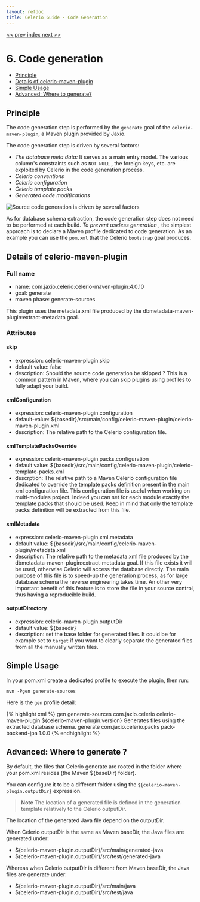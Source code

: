 ```yaml
---
layout: refdoc
title: Celerio Guide - Code Generation
---
```

[ << prev ](extraction.html) [ index ](index.html) [ next >> ](delete-generated-files.html)

# 6. Code generation

* [Principle](#principle)
* [Details of celerio-maven-plugin](#details-of-celerio-maven-plugin)
* [Simple Usage](#simple-usage)
* [Advanced: Where to generate?](#advanced-where-to-generate-)

## Principle

The code generation step is performed by the `generate` goal of the `celerio-maven-plugin`, a Maven plugin
provided by Jaxio.

The code generation step is driven by several factors:

*   *The database meta data:* It serves as a main entry model. The
    various column's constraints such as `NOT NULL` , the foreign keys,
    etc. are exploited by Celerio in the code generation process.
*   *Celerio conventions*
*   *Celerio configuration*
*   *Celerio template packs*
*   *Generated code modifications*

![Source code generation is driven by several
factors](images/celerio-generation.png)

As for database schema extraction, the code generation step does not
need to be performed at each build. *To prevent useless generation* ,
the simplest approach is to declare a Maven profile dedicated to code
generation. As an example you can use the `pom.xml` that the Celerio
`bootstrap` goal produces.

## Details of celerio-maven-plugin

### Full name

* name: com.jaxio.celerio:celerio-maven-plugin:4.0.10
* goal: generate
* maven phase: generate-sources

This plugin uses the metadata.xml file produced by the dbmetadata-maven-plugin:extract-metadata goal.

### Attributes

#### skip
* expression: celerio-maven-plugin.skip
* default value: false
* description: Should the source code generation be skipped ? This is a common pattern in Maven, 
where you can skip plugins using profiles to fully adapt your build.

#### xmlConfiguration
* expression: celerio-maven-plugin.configuration
* default-value: ${basedir}/src/main/config/celerio-maven-plugin/celerio-maven-plugin.xml
* description: The relative path to the Celerio configuration file.

#### xmlTemplatePacksOverride
* expression: celerio-maven-plugin.packs.configuration
* default value: ${basedir}/src/main/config/celerio-maven-plugin/celerio-template-packs.xml
* descrption: The relative path to a Maven Celerio configuration file dedicated to override the template packs definition present in the main xml configuration file.
This configuration file is useful when working on multi-modules project. Indeed you can set for each module exactly the template packs that should be
used. Keep in mind that only the template packs definition will be extracted from this file.

#### xmlMetadata
* expression: celerio-maven-plugin.xml.metadata
* default value: ${basedir}/src/main/config/celerio-maven-plugin/metadata.xml
* description: The relative path to the metadata.xml file produced by the dbmetadata-maven-plugin:extract-metadata goal.
If this file exists it will be used, otherwise Celerio will access the database directly.
The main purpose of this file is to speed-up the generation process, as for large database schema the reverse engineering takes time. An other very
important benefit of this feature is to store the file in your source control, thus having a reproducible build.

#### outputDirectory
* expression: celerio-maven-plugin.outputDir
* default value: ${basedir}
* description: set the base folder for generated files. It could be for example set to `target` if you want to clearly separate the generated files 
from all the manually written files.

## Simple Usage

In your pom.xml create a dedicated profile to execute the plugin, then run:

	mvn -Pgen generate-sources

Here is the `gen` profile detail:

{% highlight xml %}
	<profile>
		<!-- ~~~~~~~~~~~~~~~~~~~~~~~~~~~~~~~ -->
		<!-- Generate the code using Celerio -->
		<!-- ~~~~~~~~~~~~~~~~~~~~~~~~~~~~~~~ -->
		<id>gen</id>
		<build>
			<defaultGoal>generate-sources</defaultGoal>
			<plugins>
				<plugin>
					<groupId>com.jaxio.celerio</groupId>
					<artifactId>celerio-maven-plugin</artifactId>
					<version>${celerio-maven-plugin.version}</version>
					<executions>
						<execution>
							<id>Generates files using the extracted database schema.</id>
							<goals>
								<goal>generate</goal>
							</goals>
						</execution>
					</executions>
					<dependencies>
						<dependency>
							<groupId>com.jaxio.celerio.packs</groupId>
							<artifactId>pack-backend-jpa</artifactId>
							<version>1.0.0</version>
						</dependency>
					</dependencies>
				</plugin>
			</plugins>
		</build>
	</profile>
{% endhighlight %}

## Advanced: Where to generate ?

By default, the files that Celerio generate are rooted in the folder where your pom.xml resides (the Maven ${baseDir} folder).

You can configure it to be a different folder using the `${celerio-maven-plugin.outputDir}` expression.

> **Note**
> The location of a generated file is defined in the generation template relatively to the Celerio outputDir.

The location of the generated Java file depend on the outputDir.

When Celerio outputDir is the same as Maven baseDir, the Java files are generated under:

* ${celerio-maven-plugin.outputDir}/src/main/generated-java
* ${celerio-maven-plugin.outputDir}/src/test/generated-java

Whereas when Celerio outputDir is different from Maven baseDir, the Java files are generate under:

* ${celerio-maven-plugin.outputDir}/src/main/java
* ${celerio-maven-plugin.outputDir}/src/test/java
